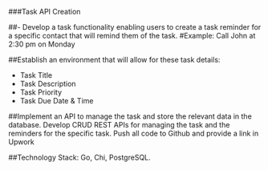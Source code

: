 ###Task API Creation

##- Develop a task functionality enabling users to create a task reminder for a specific contact that will remind them of the task. #Example: Call John at 2:30 pm on Monday

##Establish an environment that will allow for these task details:

- Task Title
- Task Description
- Task Priority
- Task Due Date & Time

##Implement an API to manage the task and store the relevant data in the database. Develop CRUD REST APIs for managing the task and the reminders for the specific task. Push all code to Github and provide a link in Upwork

##Technology Stack: Go, Chi, PostgreSQL.
